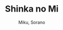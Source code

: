 --- 
slug: "shinka-no-mi"
title: "Shinka no Mi"
publishdate: "2019-01-09"
src: "https://365manga.net/manga/shinka-no-mi"
author: "Miku, Sorano"
image: "https://data.365manga.net/images/thumbnails/32523-shinka-no-mi.jpg"
tags: ["Adventure","Comedy","Drama","Fantasy","Harem","Reverse harem","Romance","Shounen","Shounen ai"]
chapters: ["Chapter 5 ","Chapter 4 ","Chapter 3 ","Chapter 2 ","Chapter 1"]
chapterlinks: ["https://365manga.net/shinka-no-mi/chapter-5.html","https://365manga.net/shinka-no-mi/chapter-4.html","https://365manga.net/shinka-no-mi/chapter-3.html","https://365manga.net/shinka-no-mi/chapter-2.html","https://365manga.net/shinka-no-mi/chapter-1.html"]
description: "Hiiragi Seiichi is an ugly, revolting, dirty, smelly fatass; these are the insults hurled at him one after another about his appearance. Such was Seiichi's daily school life of bullying, then for some reason, one day when school was out, a voice claiming to be a God said over the PA system to prepare to be transported to another world. What's more, not Seiichi alone, but the entire school. A fantasy world where game-like elements such as as levels, stats, and skills exist. However, the God still had preparations to complete for the transfer, and would send them over as soon as the hero summoning ritual was ready. The classes all formed groups to wait for the transfer, but Seiichi alone was discluded and as such was summoned to a different area. After being transported the first thing Seiichi ate was the 'Fruit of Evolution.' This would come to greatly change his life...
This story is about how Seiichi went from being severely bullied by his classmates, even not being recognized for his accomplishments, and despite all that staying positive and surviving in this new world. As a result, he somehow becomes one of the champions. (Also the first heroine is a Gorilla?!)"
---